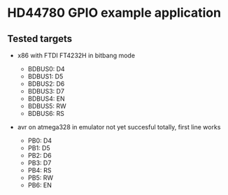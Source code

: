 # HD44780 GPIO example application

## Tested targets

* x86 with FTDI FT4232H in bitbang mode
    * BDBUS0: D4
    * BDBUS1: D5
    * BDBUS2: D6
    * BDBUS3: D7
    * BDBUS4: EN
    * BDBUS5: RW
    * BDBUS6: RS

* avr on atmega328 in emulator not yet succesful totally, first line works
    * PB0: D4
    * PB1: D5
    * PB2: D6
    * PB3: D7
    * PB4: RS
    * PB5: RW
    * PB6: EN
